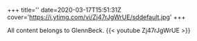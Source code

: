 +++
title=''
date=2020-03-17T15:51:31Z
cover='https://i.ytimg.com/vi/Zj47rJgWrUE/sddefault.jpg'
+++

All content belongs to GlennBeck.
{{< youtube Zj47rJgWrUE >}}
